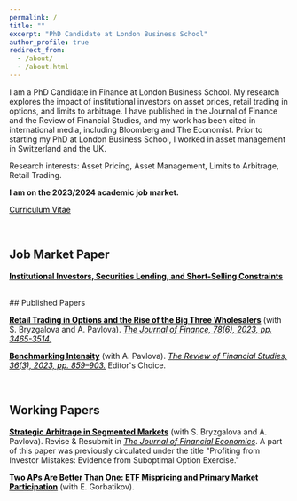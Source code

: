 ```yaml
---
permalink: /
title: ""
excerpt: "PhD Candidate at London Business School"
author_profile: true
redirect_from:
  - /about/
  - /about.html
---
```


I am a PhD Candidate in Finance at London Business School. My research explores the impact of institutional investors on asset prices, retail trading in options, and limits to arbitrage. I have published in the Journal of Finance and the Review of Financial Studies, and my work has been cited in international media, including Bloomberg and The Economist. Prior to starting my PhD at London Business School, I worked in asset management in Switzerland and the UK.

Research interests: Asset Pricing, Asset Management, Limits to Arbitrage, Retail Trading.

**I am on the 2023/2024 academic job market.**

<a href="http://staisiya.github.io/files/Sikorskaya_CV_Long_nov23.pdf" style="color: black; text-decoration: underline;">Curriculum Vitae</a>


<br>

## Job Market Paper

**<a href="http://staisiya.github.io/files/Sikorskaya_JMP_2023.pdf" style="color: black; text-decoration: underline;">Institutional Investors, Securities Lending, and Short-Selling Constraints</a>**

<br>
## Published Papers

**<a href="http://staisiya.github.io/files/Bryzgalova_Pavlova_Sikorskaya_2023.pdf" style="color: black; text-decoration: underline;">Retail Trading in Options and the Rise of the Big Three Wholesalers</a>** (with S. Bryzgalova and A. Pavlova). *<a href="https://onlinelibrary.wiley.com/doi/abs/10.1111/jofi.13285"  style="color: black; text-decoration: underline;">The Journal of Finance, 78(6), 2023, pp. 3465-3514.</a>*

**<a href="http://staisiya.github.io/files/Pavlova_and_Sikorskaya_2022.pdf" style="color: black; text-decoration: underline;">Benchmarking Intensity</a>** (with A. Pavlova). *<a href="https://academic.oup.com/rfs/advance-article/doi/10.1093/rfs/hhac055/6665907" style="color: black;">The Review of Financial Studies, 36(3), 2023, pp. 859–903.</a>* Editor's Choice.

<br>

## Working Papers

**<a href="http://staisiya.github.io/files/Bryzgalova_Pavlova_Sikorskaya_2023b.pdf" style="color: black; text-decoration: underline;">Strategic Arbitrage in Segmented Markets</a>** (with S. Bryzgalova and A. Pavlova). Revise & Resubmit in *<a style="color: black; text-decoration: underline;">The Journal of Financial Economics</a>*. A part of this paper was previously circulated under the title "Profiting from Investor Mistakes: Evidence from Suboptimal Option Exercise."

**<a href="http://staisiya.github.io/files/Gorbatikov_and_Sikorskaya_2022.pdf" style="color: black; text-decoration: underline;">Two APs Are Better Than One: ETF Mispricing and Primary Market Participation</a>** (with E. Gorbatikov).
